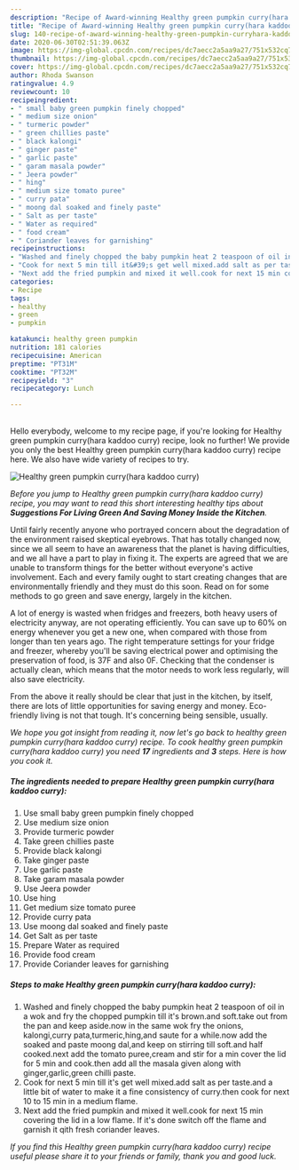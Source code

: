 ```yaml
---
description: "Recipe of Award-winning Healthy green pumpkin curry(hara kaddoo curry)"
title: "Recipe of Award-winning Healthy green pumpkin curry(hara kaddoo curry)"
slug: 140-recipe-of-award-winning-healthy-green-pumpkin-curryhara-kaddoo-curry
date: 2020-06-30T02:51:39.063Z
image: https://img-global.cpcdn.com/recipes/dc7aecc2a5aa9a27/751x532cq70/healthy-green-pumpkin-curryhara-kaddoo-curry-recipe-main-photo.jpg
thumbnail: https://img-global.cpcdn.com/recipes/dc7aecc2a5aa9a27/751x532cq70/healthy-green-pumpkin-curryhara-kaddoo-curry-recipe-main-photo.jpg
cover: https://img-global.cpcdn.com/recipes/dc7aecc2a5aa9a27/751x532cq70/healthy-green-pumpkin-curryhara-kaddoo-curry-recipe-main-photo.jpg
author: Rhoda Swanson
ratingvalue: 4.9
reviewcount: 10
recipeingredient:
- " small baby green pumpkin finely chopped"
- " medium size onion"
- " turmeric powder"
- " green chillies paste"
- " black kalongi"
- " ginger paste"
- " garlic paste"
- " garam masala powder"
- " Jeera powder"
- " hing"
- " medium size tomato puree"
- " curry pata"
- " moong dal soaked and finely paste"
- " Salt as per taste"
- " Water as required"
- " food cream"
- " Coriander leaves for garnishing"
recipeinstructions:
- "Washed and finely chopped the baby pumpkin heat 2 teaspoon of oil in a wok and fry the chopped pumpkin till it&#39;s brown.and soft.take out from the pan and keep aside.now in the same wok fry the onions, kalongi,curry pata,turmeric,hing,and saute for a while.now add the soaked and paste moong dal,and keep on stirring till soft.and half cooked.next add the tomato puree,cream and stir for a min cover the lid for 5 min and cook.then add all the masala given along with ginger,garlic,green chilli paste."
- "Cook for next 5 min till it&#39;s get well mixed.add salt as per taste.and a little bit of water to make it a fine consistency of curry.then cook for next 10 to 15 min in a medium flame."
- "Next add the fried pumpkin and mixed it well.cook for next 15 min covering the lid in a low flame. If it&#39;s done switch off the flame and garnish it qith fresh coriander leaves."
categories:
- Recipe
tags:
- healthy
- green
- pumpkin

katakunci: healthy green pumpkin 
nutrition: 181 calories
recipecuisine: American
preptime: "PT31M"
cooktime: "PT32M"
recipeyield: "3"
recipecategory: Lunch

---
```

<br>
Hello everybody, welcome to my recipe page, if you're looking for Healthy green pumpkin curry(hara kaddoo curry) recipe, look no further! We provide you only the best Healthy green pumpkin curry(hara kaddoo curry) recipe here. We also have wide variety of recipes to try.
<br>


![Healthy green pumpkin curry(hara kaddoo curry)](https://img-global.cpcdn.com/recipes/dc7aecc2a5aa9a27/751x532cq70/healthy-green-pumpkin-curryhara-kaddoo-curry-recipe-main-photo.jpg)

<i>Before you jump to Healthy green pumpkin curry(hara kaddoo curry) recipe, you may want to read this short interesting healthy tips about 
<strong>Suggestions For Living Green And Saving Money Inside the Kitchen</strong>.</i>
</br>

Until fairly recently anyone who portrayed concern about the degradation of the environment raised skeptical eyebrows. That has totally changed now, since we all seem to have an awareness that the planet is having difficulties, and we all have a part to play in fixing it. The experts are agreed that we are unable to transform things for the better without everyone's active involvement. Each and every family ought to start creating changes that are environmentally friendly and they must do this soon. Read on for some methods to go green and save energy, largely in the kitchen.

A lot of energy is wasted when fridges and freezers, both heavy users of electricity anyway, are not operating efficiently. You can save up to 60% on energy whenever you get a new one, when compared with those from longer than ten years ago. The right temperature settings for your fridge and freezer, whereby you'll be saving electrical power and optimising the preservation of food, is 37F and also 0F. Checking that the condenser is actually clean, which means that the motor needs to work less regularly, will also save electricity.

From the above it really should be clear that just in the kitchen, by itself, there are lots of little opportunities for saving energy and money. Eco-friendly living is not that tough. It's concerning being sensible, usually.


<i>We hope you got insight from reading it, now let's go back to healthy green pumpkin curry(hara kaddoo curry) recipe. To cook healthy green pumpkin curry(hara kaddoo curry) you need <strong>17</strong> ingredients and <strong>3</strong> steps. Here is how you cook it.
</i>

##### The ingredients needed to prepare Healthy green pumpkin curry(hara kaddoo curry):

1. Use  small baby green pumpkin finely chopped
1. Use  medium size onion
1. Provide  turmeric powder
1. Take  green chillies paste
1. Provide  black kalongi
1. Take  ginger paste
1. Use  garlic paste
1. Take  garam masala powder
1. Use  Jeera powder
1. Use  hing
1. Get  medium size tomato puree
1. Provide  curry pata
1. Use  moong dal soaked and finely paste
1. Get  Salt as per taste
1. Prepare  Water as required
1. Provide  food cream
1. Provide  Coriander leaves for garnishing


##### Steps to make Healthy green pumpkin curry(hara kaddoo curry):

1. Washed and finely chopped the baby pumpkin heat 2 teaspoon of oil in a wok and fry the chopped pumpkin till it&#39;s brown.and soft.take out from the pan and keep aside.now in the same wok fry the onions, kalongi,curry pata,turmeric,hing,and saute for a while.now add the soaked and paste moong dal,and keep on stirring till soft.and half cooked.next add the tomato puree,cream and stir for a min cover the lid for 5 min and cook.then add all the masala given along with ginger,garlic,green chilli paste.
1. Cook for next 5 min till it&#39;s get well mixed.add salt as per taste.and a little bit of water to make it a fine consistency of curry.then cook for next 10 to 15 min in a medium flame.
1. Next add the fried pumpkin and mixed it well.cook for next 15 min covering the lid in a low flame. If it&#39;s done switch off the flame and garnish it qith fresh coriander leaves.


<i>If you find this Healthy green pumpkin curry(hara kaddoo curry) recipe useful please share it to your friends or family, thank you and good luck.</i>
